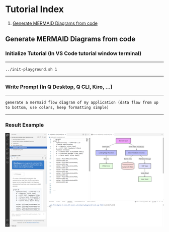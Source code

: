 # Tutorial Index

1. [Generate MERMAID Diagrams from code](#generate-mermaid-diagrams-from-code)

## Generate MERMAID Diagrams from code

### Initialize Tutorial (In VS Code tutorial window terminal)
---
```
../init-playground.sh 1
```
---
### Write Prompt (In Q Desktop, Q CLI, Kiro, ...)

---

```
generate a mermaid flow diagram of my application (data flow from up to bottom, use colors, keep formatting simple)
```

---

### Result Example

![mermaid flow diagram](../screenshots/mermaid-flow-diagram.png)

